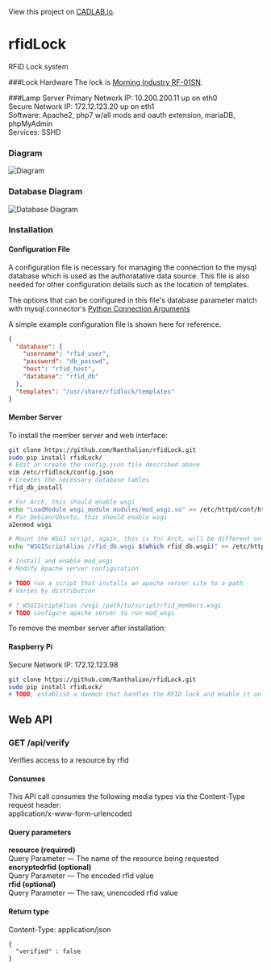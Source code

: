 View this project on [CADLAB.io](https://cadlab.io/project/1244). 

# rfidLock
RFID Lock system

###Lock Hardware
The lock is [Morning Industry RF-01SN](https://www.amazon.com/gp/product/B000FBU2KW "Morning Industry RF-01SN").

###Lamp Server
Primary Network IP: 10.200.200.11 up on eth0   
Secure Network IP: 172.12.123.20 up on eth1   
Software: Apache2, php7 w/all mods and oauth extension, mariaDB, phpMyAdmin   
Services: SSHD   

### Diagram
![Diagram](https://github.com/Ranthalion/rfidLock/blob/master/rfidLockDiagram.png "Diagram")

### Database Diagram
![Database Diagram](https://github.com/Ranthalion/rfidLock/blob/master/databaseDiagram.png "Database Diagram")

### Installation

#### Configuration File

A configuration file is necessary for managing the connection to the mysql 
database which is used as the authoratative data source. This file is also 
needed for other configuration details such as the location of templates.

The options that can be configured in this file's database parameter match with mysql.connector's 
[Python Connection Arguments](https://dev.mysql.com/doc/connector-python/en/connector-python-connectargs.html)

A simple example configuration file is shown here for reference.

```json
{
  "database": {
    "username": "rfid_user",
    "password": "db_passwd",
    "host": "rfid_host",
    "database": "rfid_db"
  },
  "templates": "/usr/share/rfidlock/templates"
}
```

#### Member Server

To install the member server and web interface:

```bash
git clone https://github.com/Ranthalion/rfidLock.git
sudo pip install rfidLock/
# Edit or create the config.json file described above
vim /etc/rfidlock/config.json
# Creates the necessary database tables
rfid_db_install

# For Arch, this should enable wsgi
echo "LoadModule wsgi_module modules/mod_wsgi.so" >> /etc/httpd/conf/httpd.conf
# For Debian/Ubuntu, this should enable wsgi
a2enmod wsgi

# Mount the WSGI script, again, this is for Arch, will be different on other distros
echo "WSGIScriptAlias /rfid_db.wsgi $(which rfid_db.wsgi)" >> /etc/httpd/conf/httpd.conf

# Install and enable mod_wsgi
# Modify Apache server configuration

# TODO run a script that installs an apache server site to a path
# Varies by distribution

# ? WSGIScriptAlias /wsgi /path/to/script/rfid_members.wsgi
# TODO configure apache server to run mod_wsgi
```

To remove the member server after installation:


#### Raspberry Pi
Secure Network IP: 172.12.123.98
```bash
git clone https://github.com/Ranthalion/rfidLock.git
sudo pip install rfidLock/
# TODO, establish a daemon that handles the RFID lock and enable it on start-up
```

## Web API

### GET /api/verify  
Verifies access to a resource by rfid  
#### Consumes 
This API call consumes the following media types via the Content-Type request header:  
application/x-www-form-urlencoded  
#### Query parameters  
**resource (required)**  
Query Parameter — The name of the resource being requested  
**encryptedrfid (optional)**  
Query Parameter — The encoded rfid value  
**rfid (optional)**  
Query Parameter — The raw, unencoded rfid value  
#### Return type  
Content-Type: application/json  
```
{
  "verified" : false
}
```
